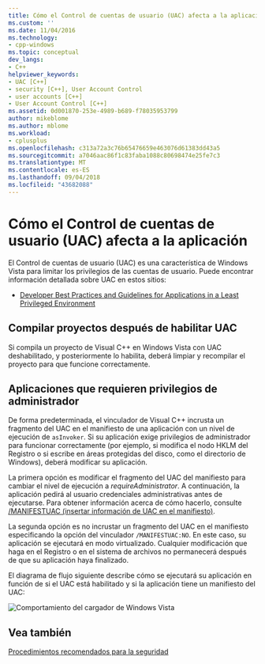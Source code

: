 ```yaml
---
title: Cómo el Control de cuentas de usuario (UAC) afecta a la aplicación | Microsoft Docs
ms.custom: ''
ms.date: 11/04/2016
ms.technology:
- cpp-windows
ms.topic: conceptual
dev_langs:
- C++
helpviewer_keywords:
- UAC [C++]
- security [C++], User Account Control
- user accounts [C++]
- User Account Control [C++]
ms.assetid: 0d001870-253e-4989-b689-f78035953799
author: mikeblome
ms.author: mblome
ms.workload:
- cplusplus
ms.openlocfilehash: c313a72a3c76b65476659e463076d61383dd43a5
ms.sourcegitcommit: a7046aac86f1c83faba1088c80698474e25fe7c3
ms.translationtype: MT
ms.contentlocale: es-ES
ms.lasthandoff: 09/04/2018
ms.locfileid: "43682088"
---
```

# <a name="how-user-account-control-uac-affects-your-application"></a>Cómo el Control de cuentas de usuario (UAC) afecta a la aplicación
El Control de cuentas de usuario (UAC) es una característica de Windows Vista para limitar los privilegios de las cuentas de usuario. Puede encontrar información detallada sobre UAC en estos sitios:  
  
-   [Developer Best Practices and Guidelines for Applications in a Least Privileged Environment](/windows/desktop/uxguide/winenv-uac)  
  
## <a name="building-projects-after-enabling-uac"></a>Compilar proyectos después de habilitar UAC  
 Si compila un proyecto de Visual C++ en Windows Vista con UAC deshabilitado, y posteriormente lo habilita, deberá limpiar y recompilar el proyecto para que funcione correctamente.  
  
## <a name="applications-that-require-administrative-privileges"></a>Aplicaciones que requieren privilegios de administrador  
 De forma predeterminada, el vinculador de Visual C++ incrusta un fragmento del UAC en el manifiesto de una aplicación con un nivel de ejecución de `asInvoker`. Si su aplicación exige privilegios de administrador para funcionar correctamente (por ejemplo, si modifica el nodo HKLM del Registro o si escribe en áreas protegidas del disco, como el directorio de Windows), deberá modificar su aplicación.  
  
 La primera opción es modificar el fragmento del UAC del manifiesto para cambiar el nivel de ejecución a *requireAdministrator*. A continuación, la aplicación pedirá al usuario credenciales administrativas antes de ejecutarse. Para obtener información acerca de cómo hacerlo, consulte [/MANIFESTUAC (insertar información de UAC en el manifiesto)](../build/reference/manifestuac-embeds-uac-information-in-manifest.md).  
  
 La segunda opción es no incrustar un fragmento del UAC en el manifiesto especificando la opción del vinculador `/MANIFESTUAC:NO`. En este caso, su aplicación se ejecutará en modo virtualizado. Cualquier modificación que haga en el Registro o en el sistema de archivos no permanecerá después de que su aplicación haya finalizado.  
  
 El diagrama de flujo siguiente describe cómo se ejecutará su aplicación en función de si el UAC está habilitado y si la aplicación tiene un manifiesto del UAC:  
  
 ![Comportamiento del cargador de Windows Vista](media/uacflowchart.png "UACflowchart")  
  
## <a name="see-also"></a>Vea también  
 [Procedimientos recomendados para la seguridad](security-best-practices-for-cpp.md)
